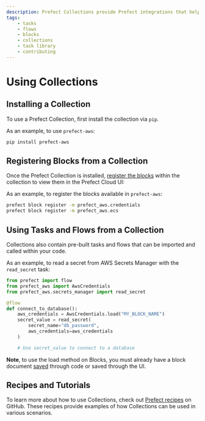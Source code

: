 ```yaml
---
description: Prefect Collections provide Prefect integrations that help you build dataflows quickly.
tags:
    - tasks
    - flows
    - blocks
    - collections
    - task library
    - contributing
---
```


# Using Collections

## Installing a Collection

To use a Prefect Collection, first install the collection via `pip`.

As an example, to use `prefect-aws`:

```bash
pip install prefect-aws
```

## Registering Blocks from a Collection

Once the Prefect Collection is installed, [register the blocks](/concepts/blocks/#registering-blocks-for-use-in-the-prefect-ui) within the collection to view them in the Prefect Cloud UI:

As an example, to register the blocks available in `prefect-aws`:

```bash
prefect block register -m prefect_aws.credentials
prefect block register -m prefect_aws.ecs
```

## Using Tasks and Flows from a Collection

Collections also contain pre-built tasks and flows that can be imported and called within your code.

As an example, to read a secret from AWS Secrets Manager with the `read_secret` task:

```python
from prefect import flow
from prefect_aws import AwsCredentials
from prefect_aws.secrets_manager import read_secret

@flow
def connect_to_database():
    aws_credentials = AwsCredentials.load("MY_BLOCK_NAME")
    secret_value = read_secret(
        secret_name="db_password",
        aws_credentials=aws_credentials
    )

    # Use secret_value to connect to a database
```

**Note**, to use the load method on Blocks, you must already have a block document [saved](/concepts/blocks/#saving-blocks) through code or saved through the UI.

## Recipes and Tutorials

To learn more about how to use Collections, check out [Prefect recipes](https://github.com/PrefectHQ/prefect-recipes#diving-deeper-) on GitHub. These recipes provide examples of how Collections can be used in various scenarios.
